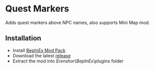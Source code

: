 # Quest Markers

Adds quest markers above NPC names, also supports Mini Map mod.

## Installation
- Install [BepInEx Mod Pack](https://thunderstore.io/package/bbepis/BepInExPack/)
- Download the latest [release]()
- Extract the mod into *Erenshor\BepInEx\plugins* folder